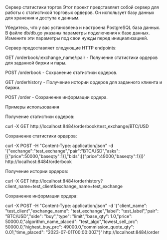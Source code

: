 Сервер статистики торгов
Этот проект представляет собой сервер для работы с статистикой торговых ордеров. Он использует базу данных для хранения и доступа к данным.

Убедитесь, что у вас установлена и настроена PostgreSQL база данных. В файле db/db.go указаны параметры подключения к базе данных. Измените эти параметры под свои нужды перед инициализацией.

Сервер предоставляет следующие HTTP endpoints:

GET /orderbook/:exchange_name/:pair - Получение статистики ордеров для заданной биржи и пары.

POST /orderbook - Сохранение статистики ордеров.

GET /orderhistory - Получение истории ордеров для заданного клиента и биржи.

POST /order - Сохранение информации ордера.

Примеры использования

Получение статистики ордеров:

curl -X GET http://localhost:8484/orderbook/test_exchange/BTC/USD

Сохранение статистики ордеров:

curl -X POST -H "Content-Type: application/json" -d '{"exchange":"test_exchange","pair":"BTC/USD","asks":[{"price":50000,"baseqty":1}],"bids":[{"price":49000,"baseqty":1}]}' http://localhost:8484/orderbook

Получение истории ордеров:

curl -X GET http://localhost:8484/orderhistory?client_name=test_client&exchange_name=test_exchange

Сохранение информации ордера:

curl -X POST -H "Content-Type: application/json" -d '{"client_name": "test_client","exchange_name": "test_exchange","label": "test_label","pair": "BTC/USD","side": "buy","type": "limit","base_qty": 1.0,"price": 50000.0,"algorithm_name_placed": "test_algo","lowest_sell_prc": 50000.0,"highest_buy_prc": 49000.0,"commission_quote_qty": 0.01,"time_placed": "2023-07-01T00:00:00Z"}' http://localhost:8484/order
